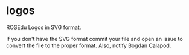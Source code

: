 logos
=====

ROSEdu Logos in SVG format.

If you don't have the SVG format commit your file and open an issue to convert the file to the proper format. Also, notify Bogdan Calapod.
